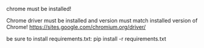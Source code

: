chrome must be installed!


Chrome driver must be installed and version must match installed version of Chrome!
https://sites.google.com/chromium.org/driver/

be sure to install requirements.txt:
pip install -r requirements.txt



